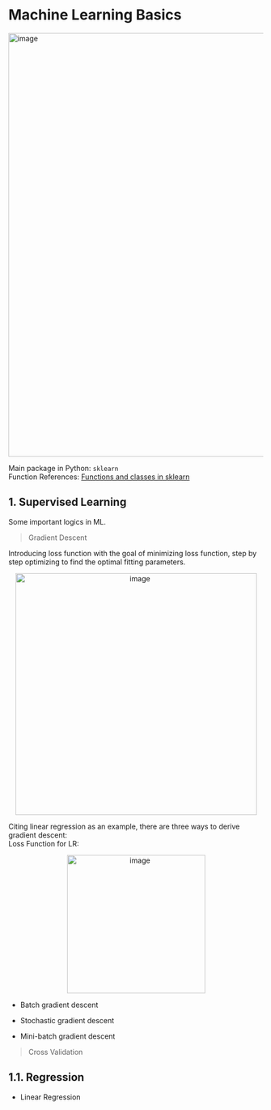 # Machine Learning Basics
<img width="836" alt="image" src="https://github.com/hannahxsh/Sth-about-ML/assets/147379741/97afdee3-de1c-46ff-868d-6a4c93c06bfb">


Main package in Python:  `sklearn` \
Function References: [Functions and classes in sklearn](https://scikit-learn.org/stable/modules/classes.html#)
## 1. Supervised Learning
Some important logics in ML.
> Gradient Descent 

Introducing loss function with the goal of minimizing loss function, step by step optimizing to find the optimal fitting parameters.
<p align="center">
<img width="477" alt="image" src="https://github.com/hannahxsh/Sth-about-ML/assets/147379741/9dd199ae-cd49-451e-9c5d-5c173bf84699">

Citing linear regression as an example, there are three ways to derive gradient descent:\
Loss Function for LR:
<p align="center">
<img width="273" alt="image" src="https://github.com/hannahxsh/Sth-about-ML/assets/147379741/723083e7-75cb-498e-8adb-e06ccef7a7ca">
  
* Batch gradient descent

* Stochastic gradient descent
* Mini-batch gradient descent


> Cross Validation 

## 1.1. Regression
* Linear Regression

